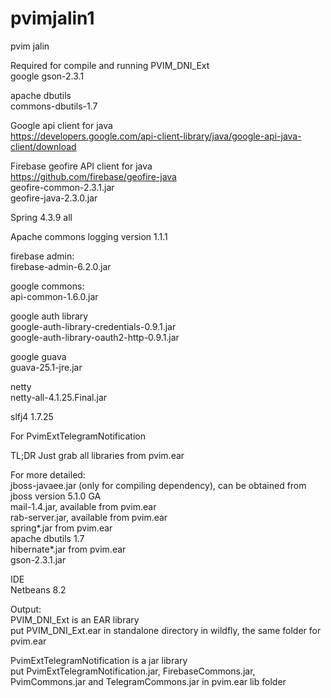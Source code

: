 # pvimjalin1  
pvim jalin  
  
Required for compile and running PVIM_DNI_Ext  
google gson-2.3.1  
  
apache dbutils  
commons-dbutils-1.7  
  
Google api client for java  
https://developers.google.com/api-client-library/java/google-api-java-client/download  
  
Firebase geofire API client for java  
https://github.com/firebase/geofire-java  
geofire-common-2.3.1.jar  
geofire-java-2.3.0.jar  
  
Spring 4.3.9 all  
  
Apache commons logging version 1.1.1  
  
firebase admin:  
firebase-admin-6.2.0.jar  
  
google commons:  
api-common-1.6.0.jar  
  
google auth library  
google-auth-library-credentials-0.9.1.jar  
google-auth-library-oauth2-http-0.9.1.jar  
  
google guava  
guava-25.1-jre.jar  
  
netty  
netty-all-4.1.25.Final.jar  
  
slfj4 1.7.25  
  
  
For PvimExtTelegramNotification  

TL;DR
Just grab all libraries from pvim.ear  
  
For more detailed:  
jboss-javaee.jar (only for compiling dependency), can be obtained from jboss version 5.1.0 GA  
mail-1.4.jar, available from pvim.ear  
rab-server.jar, available from pvim.ear  
spring*.jar from pvim.ear  
apache dbutils 1.7  
hibernate*.jar from pvim.ear  
gson-2.3.1.jar  
  
  
IDE  
Netbeans 8.2  
  
Output:  
PVIM_DNI_Ext is an EAR library  
put PVIM_DNI_Ext.ear in standalone directory in wildfly, the same folder for pvim.ear  
  
PvimExtTelegramNotification is a jar library  
put PvimExtTelegramNotification.jar, FirebaseCommons.jar, PvimCommons.jar and TelegramCommons.jar in pvim.ear lib folder  
  
